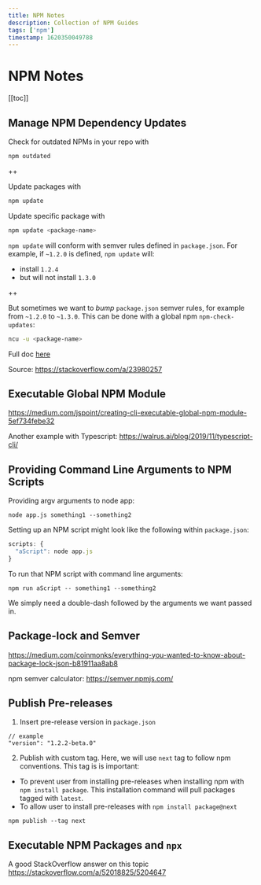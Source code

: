 ```yaml
---
title: NPM Notes
description: Collection of NPM Guides
tags: ['npm']
timestamp: 1620350049788
---
```


# NPM Notes

[[toc]]

## Manage NPM Dependency Updates

Check for outdated NPMs in your repo with

```sh
npm outdated
```

++

Update packages with

```sh
npm update
```

Update specific package with

```sh
npm update <package-name>
```

`npm update` will conform with semver rules defined in `package.json`. For example, if `~1.2.0` is defined, `npm update` will:

- install `1.2.4`
- but will not install `1.3.0`

++

But sometimes we want to _bump_ `package.json` semver rules, for example from `~1.2.0` to `~1.3.0`. This can be done with a global npm `npm-check-updates`:

```sh
ncu -u <package-name>
```

Full doc [here](https://github.com/raineorshine/npm-check-updates#npm-check-updates)

Source: <https://stackoverflow.com/a/23980257>

## Executable Global NPM Module

<https://medium.com/jspoint/creating-cli-executable-global-npm-module-5ef734febe32>

Another example with Typescript:
<https://walrus.ai/blog/2019/11/typescript-cli/>

## Providing Command Line Arguments to NPM Scripts

Providing argv arguments to node app:

`node app.js something1 --something2`

Setting up an NPM script might look like the following within `package.json`:

```js
scripts: {
  "aScript": node app.js
}
```

To run that NPM script with command line arguments:

`npm run aScript -- something1 --something2`

We simply need a double-dash followed by the arguments we want passed in.

## Package-lock and Semver

<https://medium.com/coinmonks/everything-you-wanted-to-know-about-package-lock-json-b81911aa8ab8>

npm semver calculator:
<https://semver.npmjs.com/>

## Publish Pre-releases

1. Insert pre-release version in `package.json`

```
// example
"version": "1.2.2-beta.0"
```

2. Publish with custom tag. Here, we will use `next` tag to follow npm conventions. This tag is is important:

- To prevent user from installing pre-releases when installing npm with `npm install package`. This installation command will pull packages tagged with `latest`.
- To allow user to install pre-releases with `npm install package@next`

```
npm publish --tag next
```

## Executable NPM Packages and `npx`

A good StackOverflow answer on this topic <https://stackoverflow.com/a/52018825/5204647>

<PostDate />
<PageTags />
